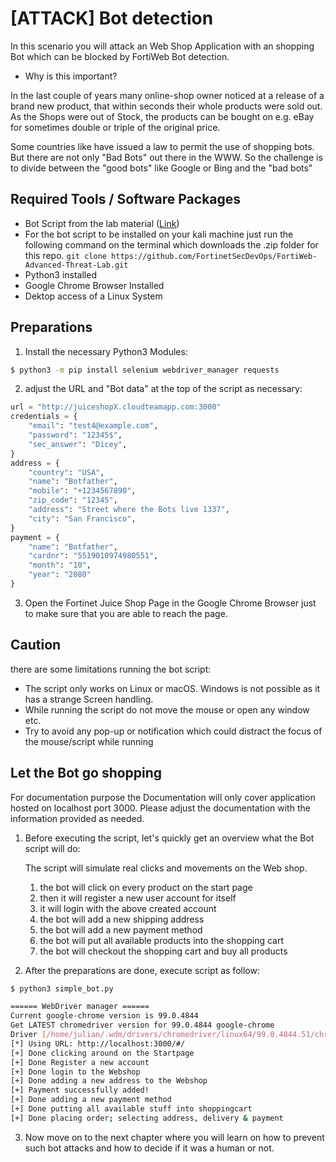 # [ATTACK] Bot detection

In this scenario you will attack an Web Shop Application with an shopping Bot which can be blocked by FortiWeb Bot detection.

- Why is this important?

In the last couple of years many online-shop owner noticed at a release of a brand new product, that within seconds their whole products were sold out. As the Shops were out of Stock, the products can be bought on e.g. eBay for sometimes double or triple of the original price.

Some countries like have issued a law to permit the use of shopping bots. But there are not only "Bad Bots" out there in the WWW. So the challenge is to divide between the "good bots" like Google or Bing and the "bad bots"

## Required Tools / Software Packages

- Bot Script from the lab material ([Link](../Python_Scripts/simple_bot.py))
- For the bot script to be installed on your kali machine just run the following command on the terminal which downloads the .zip folder for this repo. 
        ``` git clone https://github.com/FortinetSecDevOps/FortiWeb-Advanced-Threat-Lab.git ```
- Python3 installed
- Google Chrome Browser Installed
- Dektop access of a Linux System

## Preparations

1. Install the necessary Python3 Modules:

```bash
$ python3 -m pip install selenium webdriver_manager requests
```

2. adjust the URL and "Bot data" at the top of the script as necessary:

```python
url = "http://juiceshopX.cloudteamapp.com:3000"
credentials = {
    "email": "test4@example.com",
    "password": "12345$",
    "sec_answer": "Dicey",
}
address = {
    "country": "USA",
    "name": "Botfather",
    "mobile": "+1234567890",
    "zip_code": "12345",
    "address": "Street where the Bots live 1337",
    "city": "San Francisco",
}
payment = {
    "name": "Botfather",
    "cardnr": "5519010974980551",
    "month": "10",
    "year": "2080"
}
```

3. Open the Fortinet Juice Shop Page in the Google Chrome Browser just to make sure that you are able to reach the page.

## Caution

there are some limitations running the bot script:

- The script only works on Linux or macOS. Windows is not possible as it has a strange Screen handling.
- While running the script do not move the mouse or open any window etc.
- Try to avoid any pop-up or notification which could distract the focus of the mouse/script while running



## Let the Bot go shopping

For documentation purpose the Documentation will only cover application hosted on localhost port 3000. Please adjust the documentation with the information provided as needed.

1. Before executing the script, let's quickly get an overview what the Bot script will do:

   The script will simulate real clicks and movements on the Web shop.

   1. the bot will click on every product on the start page
   2. then it will register a new user account for itself
   3. it will login with the above created account
   4. the bot will add a new shipping address
   5. the bot will add a new payment method
   6. the bot will put all available products into the shopping cart
   7. the bot will checkout the shopping cart and buy all products

2. After the preparations are done, execute script as follow:

```bash
$ python3 simple_bot.py

====== WebDriver manager ======
Current google-chrome version is 99.0.4844
Get LATEST chromedriver version for 99.0.4844 google-chrome
Driver [/home/julian/.wdm/drivers/chromedriver/linux64/99.0.4844.51/chromedriver] found in cache
[*] Using URL: http://localhost:3000/#/
[+] Done clicking around on the Startpage
[+] Done Register a new account
[+] Done login to the Webshop
[+] Done adding a new address to the Webshop
[+] Payment successfully added!
[+] Done adding a new payment method
[+] Done putting all available stuff into shoppingcart
[+] Done placing order; selecting address, delivery & payment

```

3. Now move on to the next chapter where you will learn on how to prevent such bot attacks and how to decide if it was a human or not.
